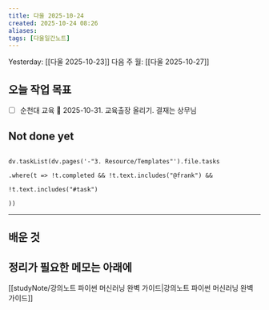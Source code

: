 ```yaml
---
title: 다울 2025-10-24
created: 2025-10-24 08:26
aliases: 
tags: [다울일간노트]
---
```



Yesterday: [[다울 2025-10-23]] 
다음 주 월: [[다울 2025-10-27]] 




## 오늘 작업 목표
- [ ] 순천대 교육 📅 2025-10-31. 교육출장 올리기. 결재는 상무님


## Not done yet

```dataviewjs

dv.taskList(dv.pages('-"3. Resource/Templates"').file.tasks

.where(t => !t.completed && !t.text.includes("@frank") &&

!t.text.includes("#task")

))

```

---

## 배운 것




## 정리가 필요한 메모는 아래에

[[studyNote/강의노트 파이썬 머신러닝 완벽 가이드|강의노트 파이썬 머신러닝 완벽 가이드]]
